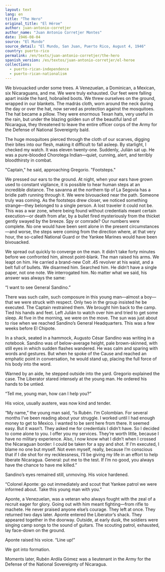 ```yaml
---
layout: text
lang: en
title: "The Hero"
original_title: "El Héroe"
author: juan-antonio-corretjer
author_name: "Juan Antonio Corretjer Montes"
date: 1946-08-04
source: "El Mundo"
source_detail: "El Mundo, San Juan, Puerto Rico, August 4, 1946"
country: puerto-rico
permalink: /en/texts/juan-antonio-corretjer/the-hero
spanish_version: /es/textos/juan-antonio-corretjer/el-heroe
collections:
  - puerto-rican-independence
  - puerto-rican-nationalism
---
```


We bivouacked under some trees. A Venezuelan, a Dominican, a Mexican, six Nicaraguans, and me. We were truly exhausted. Our feet were falling apart inside the hard, hobnailed boots. We threw ourselves on the ground, wrapped in our blankets. The madrás cloth, worn around the neck during the day or over the hat, now served as protection against the mosquitoes. The hat became a pillow. They were enormous Texan hats, very useful in the rain, but under the blazing golden sun of the beautiful land of Nicaragua, they threatened to leave the entire officer corps of the Army for the Defense of National Sovereignty bald.

The huge mosquitoes pierced through the cloth of our scarves, digging their bites into our flesh, making it difficult to fall asleep. By starlight, I checked my watch. It was eleven twenty-one. Suddenly, Julián sat up. He was a pure-blooded Chorotega Indian—quiet, cunning, alert, and terribly bloodthirsty in combat.

"Captain," he said, approaching Gregorio. "Footsteps."

We pressed our ears to the ground. At night, when your ears have grown used to constant vigilance, it is possible to hear human steps at an incredible distance. The savanna at the northern tip of La Segovia has a bridle path running through it. We were bivouacked near the path. Someone truly was coming. As the footsteps drew closer, we noticed something strange—they belonged to a single person. A lost traveler it could not be. This was a war zone, where being found without credentials meant certain execution—or death from afar, by a bullet fired mysteriously from the thicket gently swayed by the breeze. Spy or comrade? Our numbers were complete. No one would have been sent alone in the present circumstances—and worse, the steps were coming from the direction where, at that very hour, the so-called National Guard or the Yankee Marines would have been bivouacked.

We spread out quickly to converge on the man. It didn’t take forty minutes before we confronted him, almost point-blank. The man raised his arms. We leapt on him. He carried a brand-new Colt .45 revolver at his waist, and a belt full of bullets. We disarmed him. Searched him. He didn’t have a single paper, not one note. We interrogated him. No matter what we said, his answer was always the same:

“I want to see General Sandino.”

There was such calm, such composure in this young man—almost a boy—that we were struck with respect. Only two in the group insisted he be executed. The Captain restrained them. We brought him back to the camp. Tied his hands and feet. Left Julián to watch over him and tried to get some sleep. At five in the morning, we were on the move. The sun was just about to rise when we reached Sandino’s General Headquarters. This was a few weeks before El Chipote.

In a shack, seated in a hammock, Augusto César Sandino was writing in a notebook. Sandino was of below-average height, pale brown-skinned, with still eyes in which sudden flashes wandered. He was calm and sparing with words and gestures. But when he spoke of the Cause and reached an emphatic point in conversation, he would stand up, placing the full force of his body into the word.

Warned by an aide, he stepped outside into the yard. Gregorio explained the case. The Liberator stared intensely at the young man. He ordered his hands to be untied.

“Tell me, young man, how can I help you?”

His voice, usually austere, was now kind and tender.

“My name,” the young man said, “is Rubén. I’m Colombian. For several months I’ve been reading about your struggle. I worked until I had enough money to get to Mexico. I wanted to be sent here from there. It seemed easy. But it wasn’t. They asked me for credentials I didn’t have. So I decided to come alone to you. I offer you my services. They’re worth little, because I have no military experience. Also, I now know what I didn’t when I crossed the Nicaraguan border: I could be taken for a spy and shot. If I’m executed, I blame no one but myself. Not even myself, really, because I’m conscious that if I die shot for my recklessness, I’ll be giving my life in an effort to help liberate Nicaragua. General: put me to the test. If I’m no good, you always have the chance to have me killed.”

Sandino’s eyes remained still, unmoving. His voice hardened.

“Colonel Aponte: go out immediately and scout that Yankee patrol we were informed about. Take this young man with you.”

Aponte, a Venezuelan, was a veteran who always fought with the zeal of a recruit eager for glory. Going out with him meant fighting—from rifle to machete. He never praised anyone else’s courage. They left at once. They returned two days later. Aponte entered the Liberator’s shack. They appeared together in the doorway. Outside, at early dusk, the soldiers were singing camp songs to the sound of guitars. The scouting patrol, exhausted, lay face-down on the ground.

Aponte raised his voice. “Line up!”

We got into formation.

Moments later, Rubén Ardila Gómez was a lieutenant in the Army for the Defense of the National Sovereignty of Nicaragua.
